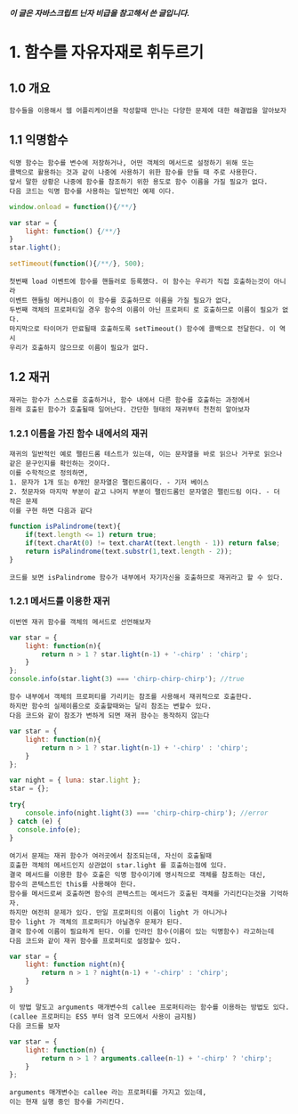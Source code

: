 ***이 글은 자바스크립트 닌자 비급을 참고해서 쓴 글입니다.***
# 1. 함수를 자유자재로 휘두르기
## 1.0 개요
    함수들을 이용해서 웹 어플리케이션을 작성할때 만나는 다양한 문제에 대한 해결법을 알아보자
    
## 1.1 익명함수
    익명 함수는 함수를 변수에 저장하거나, 어떤 객체의 메서드로 설정하기 위해 또는
    콜백으로 활용하는 것과 같이 나중에 사용하기 위한 함수를 만들 때 주로 사용한다.
    앞서 말한 상황은 나중에 함수를 참조하기 위한 용도로 함수 이름을 가질 필요가 없다.
    다음 코드는 익명 함수를 사용하는 일반적인 예제 이다.
```javascript
window.onload = function(){/**/}

var star = {
    light: function() {/**/}
}
star.light();

setTimeout(function(){/**/}, 500);
```
    첫번째 load 이벤트에 함수를 핸들러로 등록했다. 이 함수는 우리가 직접 호출하는것이 아니라
    이벤트 핸들링 메커니즘이 이 함수를 호출하므로 이름을 가질 필요가 없다,
    두번째 객체의 프로퍼티일 경우 함수의 이름이 아닌 프로퍼티 로 호출하므로 이름이 필요가 없다.
    마지막으로 타이머가 만료될때 호출하도록 setTimeout() 함수에 콜백으로 전달한다. 이 역시
    우리가 호출하지 않으므로 이름이 필요가 없다.
    
## 1.2 재귀
    재귀는 함수가 스스로를 호출하거나, 함수 내에서 다른 함수를 호출하는 과정에서
    원래 호출된 함수가 호출될때 일어난다. 간단한 형태의 재귀부터 천천히 알아보자
    
### 1.2.1 이름을 가진 함수 내에서의 재귀
    재귀의 일반적인 예로 팰린드롬 테스트가 있는데, 이는 문자열을 바로 읽으나 거꾸로 읽으나
    같은 문구인지를 확인하는 것이다.
    이를 수학적으로 정의하면,
    1. 문자가 1개 또는 0개인 문자열은 팰린드롬이다. - 기저 베이스
    2. 첫문자와 마지막 부분이 같고 나머지 부분이 팰린드롬인 문자열은 팰린드림 이다. - 더 작은 문제
    이를 구현 하면 다음과 같다
```javascript
function isPalindrome(text){
    if(text.length <= 1) return true;
    if(text.charAt(0) != text.charAt(text.length - 1)) return false;
    return isPalindrome(text.substr(1,text.length - 2));
}
```
    코드를 보면 isPalindrome 함수가 내부에서 자기자신을 호출하므로 재귀라고 할 수 있다.

### 1.2.1 메서드를 이용한 재귀
    이번엔 재귀 함수를 객체의 메서드로 선언해보자
```javascript
var star = {
    light: function(n){
        return n > 1 ? star.light(n-1) + '-chirp' : 'chirp';
    }
};
console.info(star.light(3) === 'chirp-chirp-chirp'); //true
```
    함수 내부에서 객체의 프로퍼티를 가리키는 참조를 사용해서 재귀적으로 호출한다.
    하지만 함수의 실제이름으로 호출할때와는 달리 참조는 변할수 있다.
    다음 코드와 같이 참조가 변하게 되면 재귀 함수는 동작하지 않는다
```javascript
var star = {
    light: function(n){
        return n > 1 ? star.light(n-1) + '-chirp' : 'chirp';
    }
};

var night = { luna: star.light };
star = {};

try{
    console.info(night.light(3) === 'chirp-chirp-chirp'); //error 
} catch (e) {
  console.info(e);
}
```
    여기서 문제는 재귀 함수가 여러곳에서 참조되는데, 자신이 호출될때
    호출한 객체의 메서드인지 상관없이 star.light 를 호출하는점에 있다.
    결국 메서드를 이용한 함수 호출은 익명 함수이기에 명시적으로 객체를 참조하는 대신,
    함수의 콘텍스트인 this를 사용해야 한다.
    함수를 메서드로써 호출하면 함수의 콘텍스트는 메서드가 호출된 객체를 가리킨다는것을 기억하자.
    하지만 여전히 문제가 있다. 만일 프로퍼티의 이름이 light 가 아니거나
    함수 light 가 객체의 프로퍼티가 아닐경우 문제가 된다.
    결국 함수에 이름이 필요하게 된다. 이를 인라인 함수(이름이 있는 익명함수) 라고하는데
    다음 코드와 같이 재귀 함수를 프로퍼티로 설정할수 있다.
```javascript
var star = {
    light: function night(n){
        return n > 1 ? night(n-1) + '-chirp' : 'chirp'; 
    }
}
```
    이 방법 말도고 arguments 매개변수의 callee 프로퍼티라는 함수를 이용하는 방법도 있다.
    (callee 프로퍼티는 ES5 부터 엄격 모드에서 사용이 금지됨)
    다음 코드를 보자
```javascript
var star = {
    light: function(n) {
        return n > 1 ? arguments.callee(n-1) + '-chirp' ? 'chirp';
    }
};
```
    arguments 매개변수는 callee 라는 프로퍼티를 가지고 있는데,
    이는 현재 실행 중인 함수를 가리킨다.

    
    